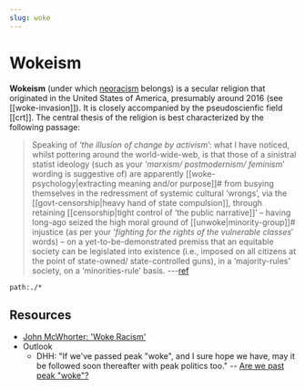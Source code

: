```yaml
---
slug: woke
---
```


# Wokeism

**Wokeism** (under which [neoracism](https://johnmcwhorter.substack.com/p/the-elect-neoracists-posing-as-antiracists) belongs) is a secular religion that originated in the United States of America, presumably around 2016 (see [[woke-invasion]]). It is closely accompanied by the pseudoscienfic field [[crt]]. The central thesis of the religion is best characterized by the following passage:

> Speaking of ‘*the illusion of change by activism*’: what I have noticed, whilst pottering around the world-wide-web, is that those of a sinistral statist ideology (such as your ‘*marxism/ postmodernism/ feminism*’ wording is suggestive of) are apparently [[woke-psychology|extracting meaning and/or purpose]]# from busying themselves in the redressment of systemic cultural ‘wrongs’, via the [[govt-censorship|heavy hand of state compulsion]], through retaining [[censorship|tight control of ‘the public narrative]]’ – having long-ago seized the high moral ground of [[unwoke|minority-group]]# injustice (as per your ‘*fighting for the rights of the vulnerable classes*’ words) – on a yet-to-be-demonstrated premiss that an equitable society can be legislated into existence (i.e., imposed on all citizens at the point of state-owned/ state-controlled guns), in a ‘majority-rules’ society, on a ‘minorities-rule’ basis.  ---[ref](http://www.actualfreedom.com.au/richard/listdcorrespondence/listd38.htm)

```query
path:./*
```

## Resources 

- [John McWhorter: 'Woke Racism'](https://reason.com/video/2021/11/19/john-mcwhorter-woke-racism-has-betrayed-black-america/)
- Outlook
	- DHH: "If we've passed peak "woke", and I sure hope we have, may it be followed soon thereafter with peak politics too." -- [Are we past peak "woke"?](https://world.hey.com/dhh/are-we-past-peak-woke-c313b7d1)

[internalize]: https://archive.md/rUiwZ#selection-187.47-205.10

